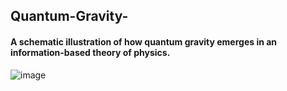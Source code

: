 ## Quantum-Gravity-
#### A schematic illustration of how quantum gravity emerges in an information-based theory of physics.
![image](https://user-images.githubusercontent.com/103260806/197023757-bffbdb4e-0d23-4bec-94b5-f359ef6a48d7.png)
